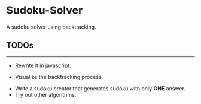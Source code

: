 # Sudoku-Solver 
A sudoku solver using backtracking.

## TODOs
___
+ Rewrite it in javascript.
 * Visualize the backtracking process.
+ Write a sudoku creator that generates sudoku with only **ONE** answer.
+ Try out other algorithms.
